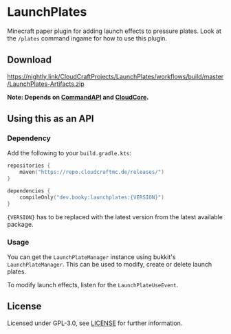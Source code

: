 # LaunchPlates

Minecraft paper plugin for adding launch effects to pressure plates. Look at the `/plates` command ingame
for how to use this plugin.

## Download

https://nightly.link/CloudCraftProjects/LaunchPlates/workflows/build/master/LaunchPlates-Artifacts.zip

**Note: Depends on [CommandAPI](https://commandapi.jorel.dev/)
and [CloudCore](https://github.com/CloudCraftProjects/CloudCore/).**

## Using this as an API

### Dependency

Add the following to your `build.gradle.kts`:

```kotlin
repositories {
    maven("https://repo.cloudcraftmc.de/releases/")
}

dependencies {
    compileOnly("dev.booky:launchplates:{VERSION}")
}
```

`{VERSION}` has to be replaced with the latest version from the latest available package.

### Usage

You can get the `LaunchPlateManager` instance using bukkit's `LaunchPlateManager`.
This can be used to modify, create or delete launch plates.

To modify launch effects, listen for the `LaunchPlateUseEvent`.

## License

Licensed under GPL-3.0, see [LICENSE](./LICENSE) for further information.
